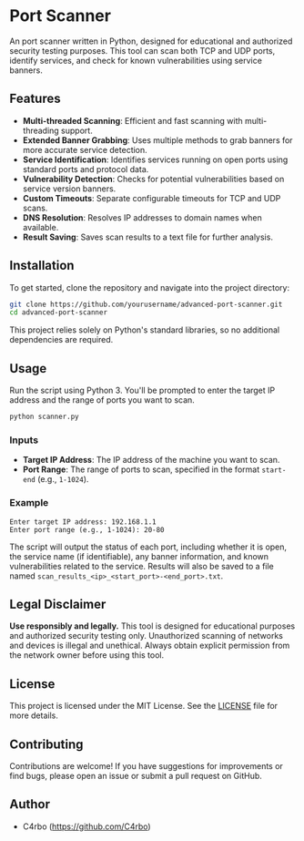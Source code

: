 
# Port Scanner

An port scanner written in Python, designed for educational and authorized security testing purposes. This tool can scan both TCP and UDP ports, identify services, and check for known vulnerabilities using service banners.

## Features

- **Multi-threaded Scanning**: Efficient and fast scanning with multi-threading support.
- **Extended Banner Grabbing**: Uses multiple methods to grab banners for more accurate service detection.
- **Service Identification**: Identifies services running on open ports using standard ports and protocol data.
- **Vulnerability Detection**: Checks for potential vulnerabilities based on service version banners.
- **Custom Timeouts**: Separate configurable timeouts for TCP and UDP scans.
- **DNS Resolution**: Resolves IP addresses to domain names when available.
- **Result Saving**: Saves scan results to a text file for further analysis.

## Installation

To get started, clone the repository and navigate into the project directory:

```bash
git clone https://github.com/yourusername/advanced-port-scanner.git
cd advanced-port-scanner
```

This project relies solely on Python's standard libraries, so no additional dependencies are required.

## Usage

Run the script using Python 3. You'll be prompted to enter the target IP address and the range of ports you want to scan.

```bash
python scanner.py
```

### Inputs

- **Target IP Address**: The IP address of the machine you want to scan.
- **Port Range**: The range of ports to scan, specified in the format `start-end` (e.g., `1-1024`).

### Example

```
Enter target IP address: 192.168.1.1
Enter port range (e.g., 1-1024): 20-80
```

The script will output the status of each port, including whether it is open, the service name (if identifiable), any banner information, and known vulnerabilities related to the service. Results will also be saved to a file named `scan_results_<ip>_<start_port>-<end_port>.txt`.

## Legal Disclaimer

**Use responsibly and legally.** This tool is designed for educational purposes and authorized security testing only. Unauthorized scanning of networks and devices is illegal and unethical. Always obtain explicit permission from the network owner before using this tool.

## License

This project is licensed under the MIT License. See the [LICENSE](LICENSE) file for more details.

## Contributing

Contributions are welcome! If you have suggestions for improvements or find bugs, please open an issue or submit a pull request on GitHub.

## Author

- C4rbo (https://github.com/C4rbo)
